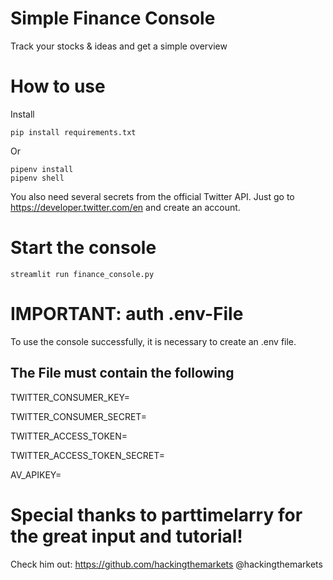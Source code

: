 # Simple Finance Console
Track your stocks & ideas and get a simple overview

# How to use

Install

```
pip install requirements.txt
```

Or

```
pipenv install
pipenv shell
```

You also need several secrets from the official Twitter API. Just go to https://developer.twitter.com/en and create an account.

# Start the console

```
streamlit run finance_console.py
```

# IMPORTANT: auth .env-File

To use the console successfully, it is necessary to create an .env file.

## The File must contain the following

TWITTER_CONSUMER_KEY=

TWITTER_CONSUMER_SECRET=

TWITTER_ACCESS_TOKEN=

TWITTER_ACCESS_TOKEN_SECRET=

AV_APIKEY=

# Special thanks to parttimelarry for the great input and tutorial!

Check him out: https://github.com/hackingthemarkets @hackingthemarkets
